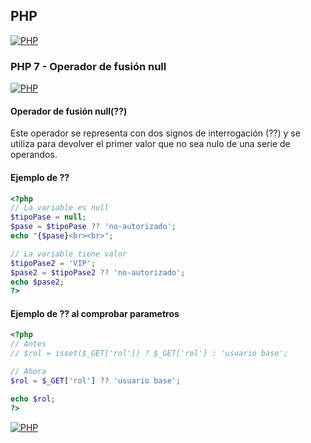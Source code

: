 ## PHP
[![PHP](https://img.shields.io/badge/PHP-787CB5?style=for-the-badge&logo=php&logoColor=white&labelColor=101010)](https://github.com/Alberto-mt/PHP/blob/main/PHP/Apuntes/index.md)

### PHP 7 - Operador de fusión null
[![PHP](https://img.shields.io/badge/PHP7_Operador_fusion_null-c08a44?style=for-the-badge&logo=php&logoColor=white&labelColor=101010)](https://github.com/Alberto-mt/PHP/blob/main/PHP/Apuntes/categories/Operador_fusion_null.md)

#### Operador de fusión null(??)
Este operador se representa con dos signos de interrogación (??) y se utiliza para devolver el primer valor que no sea nulo de una serie de operandos.

#### Ejemplo de ??
```php
<?php
// La variable es null
$tipoPase = null;
$pase = $tipoPase ?? 'no-autorizado';
echo "{$pase}<br><br>";

// La variable tiene valor
$tipoPase2 = 'VIP';
$pase2 = $tipoPase2 ?? 'no-autorizado';
echo $pase2; 
?>
```

#### Ejemplo de ?? al comprobar parametros
```php
<?php
// Antes
// $rol = isset($_GET['rol']) ? $_GET['rol'] : 'usuario base';

// Ahora 
$rol = $_GET['rol'] ?? 'usuario base';

echo $rol;
?>
```

[![PHP](https://img.shields.io/badge/PHP7_Operador_fusion_null-c08a44?style=for-the-badge&label=&#9650;&logoColor=white&labelColor=101010)](https://github.com/Alberto-mt/PHP/blob/main/PHP/Apuntes/categories/Operador_fusion_null.md)
